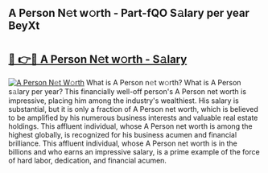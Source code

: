 ## A Person N𝚎t w𝚘rth - Part-fQO S𝚊lary per year BeyXt

# <h2><a href="http://gc33y58.nevu.top/?p=A+Person">🔗 👉🔴 A Person N𝚎t w𝚘rth - S𝚊lary</a></h2>

[![A Person N𝚎t W𝚘rth](https://i.imgur.com/Oavwk0R.jpeg)](http://gc33y58.nevu.top/?p=A+Person)
What is A Person n𝚎t w𝚘rth? What is A Person s𝚊lary per year?
This financially well-off person's A Person net worth is impressive, placing him among the industry's wealthiest. His salary is substantial, but it is only a fraction of A Person net worth, which is believed to be amplified by his numerous business interests and valuable real estate holdings. This affluent individual, whose A Person net worth is among the highest globally, is recognized for his business acumen and financial brilliance. This affluent individual, whose A Person net worth is in the billions and who earns an impressive salary, is a prime example of the force of hard labor, dedication, and financial acumen.
